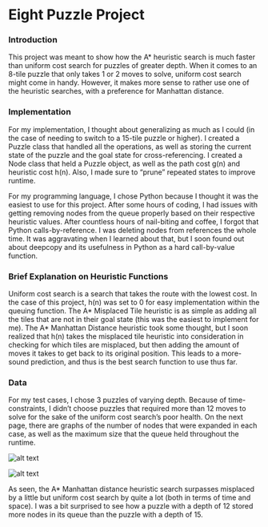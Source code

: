 # Eight Puzzle Project

### Introduction

This project was meant to show how the A* heuristic search is much faster than uniform cost search for puzzles of greater depth. When it comes to an 8-tile puzzle that only takes 1 or 2 moves to solve, uniform cost search might come in handy. However, it makes more sense to rather use one of the heuristic searches, with a preference for Manhattan distance.

### Implementation

For my implementation, I thought about generalizing as much as I could (in the case of needing to switch to a 15-tile puzzle or higher). I created a Puzzle class that handled all the operations, as well as storing the current state of the puzzle and the goal state for cross-referencing. I created a Node class that held a Puzzle object, as well as the path cost g(n) and heuristic cost h(n). Also, I made sure to “prune” repeated states to improve runtime.

For my programming language, I chose Python because I thought it was the easiest to use for this project. After some hours of coding, I had issues with getting removing nodes from the queue properly based on their respective heuristic values. After countless hours of nail-biting and coffee, I forgot that Python calls-by-reference. I was deleting nodes from references the whole time. It was aggravating when I learned about that, but I soon found out about deepcopy and its usefulness in Python as a hard call-by-value function.

### Brief Explanation on Heuristic Functions

Uniform cost search is a search that takes the route with the lowest cost. In the case of this project, h(n) was set to 0 for easy implementation within the queuing function. The A* Misplaced Tile heuristic is as simple as adding all the tiles that are not in their goal state (this was the easiest to implement for me). The A* Manhattan Distance heuristic took some thought, but I soon realized that h(n) takes the misplaced tile heuristic into consideration in checking for which tiles are misplaced, but then adding the amount of moves it takes to get back to its original position. This leads to a more-sound prediction, and thus is the best search function to use thus far.

### Data

For my test cases, I chose 3 puzzles of varying depth. Because of time-constraints, I didn’t choose puzzles that required more than 12 moves to solve for the sake of the uniform cost search’s poor health. On the next page, there are graphs of the number of nodes that were expanded in each case, as well as the maximum size that the queue held throughout the runtime.

![alt text](https://imgur.com/WXtnGIz "Max Size of Queue")

![alt text](https://imgur.com/rUuKeTm "Number of Nodes Expanded")

As seen, the A* Manhattan distance heuristic search surpasses misplaced by a little but uniform cost search by quite a lot (both in terms of time and space). I was a bit surprised to see how a puzzle with a depth of 12 stored more nodes in its queue than the puzzle with a depth of 15.
